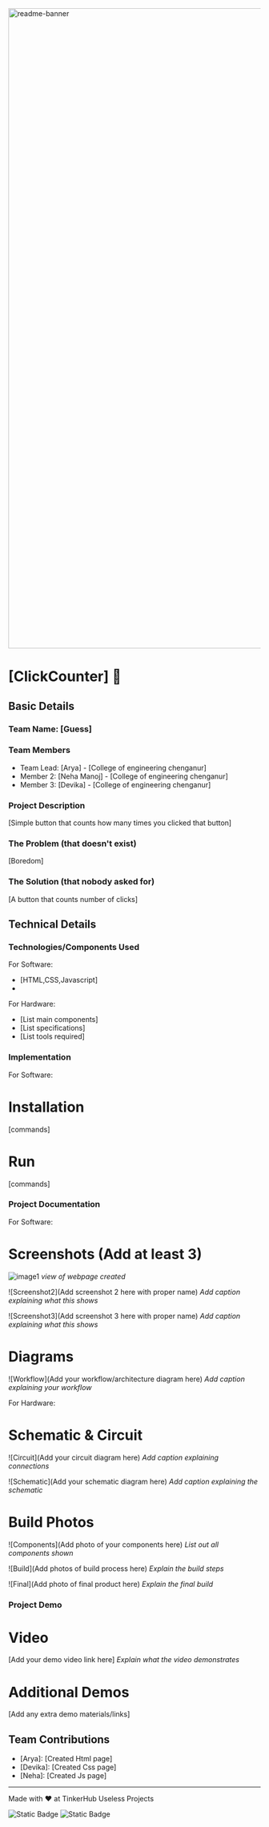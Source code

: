 <img width="1280" alt="readme-banner" src="https://github.com/user-attachments/assets/35332e92-44cb-425b-9dff-27bcf1023c6c">

# [ClickCounter] 🎯


## Basic Details
### Team Name: [Guess]


### Team Members
- Team Lead: [Arya] - [College of engineering chenganur]
- Member 2: [Neha Manoj] - [College of engineering chenganur]
- Member 3: [Devika] - [College of engineering chenganur]

### Project Description
[Simple button that counts how many times you clicked that button]

### The Problem (that doesn't exist)
[Boredom]

### The Solution (that nobody asked for)
[A button that counts number of clicks]

## Technical Details
### Technologies/Components Used
For Software:
- [HTML,CSS,Javascript]
- 
For Hardware:
- [List main components]
- [List specifications]
- [List tools required]

### Implementation
For Software:
# Installation
[commands]

# Run
[commands]

### Project Documentation
For Software:

# Screenshots (Add at least 3)
![image1](![image](https://github.com/user-attachments/assets/0313e270-7e92-4a95-ba21-46ff51979101)
)
*view of webpage created*

![Screenshot2](Add screenshot 2 here with proper name)
*Add caption explaining what this shows*

![Screenshot3](Add screenshot 3 here with proper name)
*Add caption explaining what this shows*

# Diagrams
![Workflow](Add your workflow/architecture diagram here)
*Add caption explaining your workflow*

For Hardware:

# Schematic & Circuit
![Circuit](Add your circuit diagram here)
*Add caption explaining connections*

![Schematic](Add your schematic diagram here)
*Add caption explaining the schematic*

# Build Photos
![Components](Add photo of your components here)
*List out all components shown*

![Build](Add photos of build process here)
*Explain the build steps*

![Final](Add photo of final product here)
*Explain the final build*

### Project Demo
# Video
[Add your demo video link here]
*Explain what the video demonstrates*

# Additional Demos
[Add any extra demo materials/links]

## Team Contributions
- [Arya]: [Created Html page]
- [Devika]: [Created Css page]
- [Neha]: [Created Js page]

---
Made with ❤️ at TinkerHub Useless Projects 

![Static Badge](https://img.shields.io/badge/TinkerHub-24?color=%23000000&link=https%3A%2F%2Fwww.tinkerhub.org%2F)
![Static Badge](https://img.shields.io/badge/UselessProject--24-24?link=https%3A%2F%2Fwww.tinkerhub.org%2Fevents%2FQ2Q1TQKX6Q%2FUseless%2520Projects)



